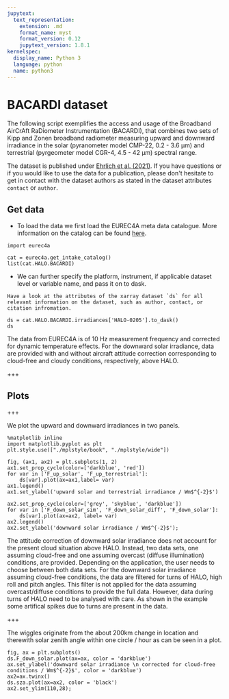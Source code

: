 ```yaml
---
jupytext:
  text_representation:
    extension: .md
    format_name: myst
    format_version: 0.12
    jupytext_version: 1.8.1
kernelspec:
  display_name: Python 3
  language: python
  name: python3
---
```


# BACARDI dataset

The following script exemplifies the access and usage of the Broadband AirCrAft RaDiometer Instrumentation (BACARDI), that combines two sets of Kipp and Zonen broadband radiometer measuring upward and downward irradiance in the solar (pyranometer model CMP-22, 0.2 - 3.6 μm) and terrestrial (pyrgeometer model CGR-4, 4.5 - 42 μm) spectral range.

The dataset is published under [Ehrlich et al. (2021)](https://doi.org/10.25326/160). If you have questions or if you would like to use the data for a publication, please don't hesitate to get in contact with the dataset authors as stated in the dataset attributes `contact` or `author`.

## Get data
* To load the data we first load the EUREC4A meta data catalogue. More information on the catalog can be found [here](https://github.com/eurec4a/eurec4a-intake#eurec4a-intake-catalogue).

```{code-cell} ipython3
import eurec4a
```

```{code-cell} ipython3
cat = eurec4a.get_intake_catalog()
list(cat.HALO.BACARDI)
```

* We can further specify the platform, instrument, if applicable dataset level or variable name, and pass it on to dask.

```{note}
Have a look at the attributes of the xarray dataset `ds` for all relevant information on the dataset, such as author, contact, or citation infromation.
```

```{code-cell} ipython3
ds = cat.HALO.BACARDI.irradiances['HALO-0205'].to_dask()
ds
```

The data from EUREC4A is of 10 Hz measurement frequency and corrected for dynamic temperature effects. For the downward solar irradiance, data are provided with and without aircraft attitude correction corresponding to cloud-free and cloudy conditions, respectively, above HALO.

+++

## Plots

+++

We plot the upward and downward irradiances in two panels.

```{code-cell} ipython3
%matplotlib inline
import matplotlib.pyplot as plt
plt.style.use(["./mplstyle/book", "./mplstyle/wide"])

fig, (ax1, ax2) = plt.subplots(1, 2)
ax1.set_prop_cycle(color=['darkblue', 'red'])
for var in ['F_up_solar', 'F_up_terrestrial']:
    ds[var].plot(ax=ax1,label= var)
ax1.legend()
ax1.set_ylabel('upward solar and terrestrial irradiance / Wm$^{-2}$')

ax2.set_prop_cycle(color=['grey', 'skyblue', 'darkblue'])
for var in ['F_down_solar_sim', 'F_down_solar_diff', 'F_down_solar']:
    ds[var].plot(ax=ax2, label= var)
ax2.legend()
ax2.set_ylabel('downward solar irradiance / Wm$^{-2}$');
```

The attitude correction of downward solar irradiance does not account for the present cloud situation above HALO. Instead, two data sets, one assuming cloud-free and one assuming overcast (diffuse illumination) conditions, are provided. Depending on the application, the user needs to choose between both data sets. For the downward solar irradiance assuming cloud-free conditions, the data are filtered for turns of HALO, high roll and pitch angles. This filter is not applied for the data assuming overcast/diffuse conditions to provide the full data. However, data during turns of HALO need to be analysed with care. As shown in the example some artifical spikes due to turns are present in the data.

+++

The wiggles originate from the about 200km change in location  and therewith solar zenith angle within one circle / hour as can be seen in a plot.

```{code-cell} ipython3
fig, ax = plt.subplots()
ds.F_down_solar.plot(ax=ax, color = 'darkblue')
ax.set_ylabel('downward solar irradiance \n corrected for cloud-free conditions / Wm$^{-2}$', color = 'darkblue')
ax2=ax.twinx()
ds.sza.plot(ax=ax2, color = 'black')
ax2.set_ylim(110,28);
```
